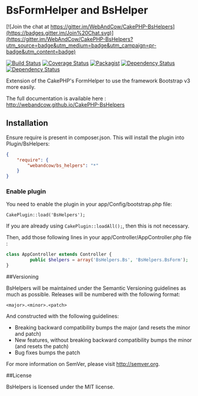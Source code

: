 BsFormHelper and BsHelper
==========================

[![Join the chat at https://gitter.im/WebAndCow/CakePHP-BsHelpers](https://badges.gitter.im/Join%20Chat.svg)](https://gitter.im/WebAndCow/CakePHP-BsHelpers?utm_source=badge&utm_medium=badge&utm_campaign=pr-badge&utm_content=badge)

[![Build Status](https://travis-ci.org/WebAndCow/CakePHP-BsHelpers.svg?branch=master)](https://travis-ci.org/WebAndCow/CakePHP-BsHelpers) [![Coverage Status](https://coveralls.io/repos/WebAndCow/CakePHP-BsHelpers/badge.svg?branch=master)](https://coveralls.io/r/WebAndCow/CakePHP-BsHelpers?branch=master)
 [![Packagist](https://img.shields.io/packagist/v/webandcow/bs_helpers.svg)](https://packagist.org/packages/webandcow/bs_helpers) [![Dependency Status](https://www.versioneye.com/user/projects/552fcd0010e714f9e5000d22/badge.svg?style=flat)](https://www.versioneye.com/user/projects/552fcd0010e714f9e5000d22) [![Dependency Status](https://www.versioneye.com/user/projects/552fccbf10e714f9e5000d1e/badge.svg?style=flat)](https://www.versioneye.com/user/projects/552fccbf10e714f9e5000d1e)

Extension of the CakePHP's FormHelper to use the framework Bootstrap v3 more easily.

The full documentation is available here : http://webandcow.github.io/CakePHP-BsHelpers


## Installation

Ensure require is present in composer.json. This will install the plugin into Plugin/BsHelpers:

```json
{
	"require": {
		"webandcow/bs_helpers": "*"
	}
}
```

### Enable plugin

You need to enable the plugin in your app/Config/bootstrap.php file:

`CakePlugin::load('BsHelpers');`

If you are already using `CakePlugin::loadAll();`, then this is not necessary.

Then, add those following lines in your app/Controller/AppController.php file :

```php
class AppController extends Controller {
         public $helpers = array('BsHelpers.Bs', 'BsHelpers.BsForm');
}
```

##Versioning

BsHelpers will be maintained under the Semantic Versioning guidelines as much as possible. Releases will be numbered
with the following format:

`<major>.<minor>.<patch>`

And constructed with the following guidelines:

* Breaking backward compatibility bumps the major (and resets the minor and patch)
* New features, without breaking backward compatibility bumps the minor (and resets the patch)
* Bug fixes bumps the patch

For more information on SemVer, please visit http://semver.org.

##License

BsHelpers is licensed under the MIT license.
 
